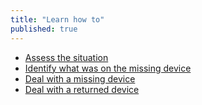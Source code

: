 ```yaml
---
title: "Learn how to"
published: true
---
```

- [Assess the situation](en/topics/practice-1-emergencies/3-seized-devices/3-1-learn.md)
- [Identify what was on the missing device](en/topics/practice-1-emergencies/3-seized-devices/3-4-learn.md)
- [Deal with a missing device](en/topics/practice-1-emergencies/3-seized-devices/3-5-learn.md)
- [Deal with a returned device](en/topics/practice-1-emergencies/3-seized-devices/3-6-learn.md)
